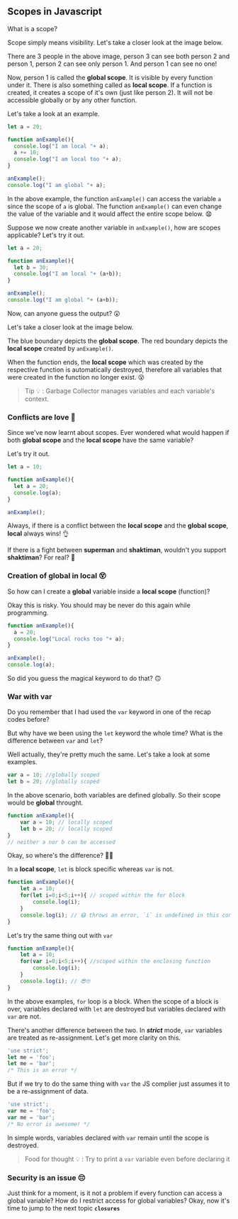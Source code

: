 ## Scopes in Javascript
What is a scope?

Scope simply means visibility. Let's take a closer look at the image below. 

There are 3 people in the above image, person 3 can see both person 2 and person 1, person 2 can see only person 1. And person 1 can see no one!

Now, person 1 is called the **global scope**. It is visible by every function under it. There is also something called as **local scope**. If a function is created, it creates a scope of it's own (just like person 2). It will not be accessible globally or by any other function. 

Let's take a look at an example.

```javascript
let a = 20;

function anExample(){
  console.log("I am local "+ a);
  a += 10;
  console.log("I am local too "+ a);
}

anExample();
console.log("I am global "+ a);
```
In the above example, the function `anExample()` can access the variable `a` since the scope of `a` is global. The function `anExample()` can even change the value of the variable and it would affect the entire scope below. 😧

Suppose we now create another variable in `anExample()`, how are scopes applicable? Let's try it out.

```javascript
let a = 20;

function anExample(){
  let b = 30;
  console.log("I am local "+ (a+b));
}

anExample();
console.log("I am global "+ (a+b));
```
Now, can anyone guess the output? 😲

Let's take a closer look at the image below.

The blue boundary depicts the **global scope**. The red boundary depicts the **local scope** created by `anExample()`.

When the function ends, the **local scope** which was created by the respective function is automatically destroyed, therefore all variables that were created in the function no longer exist. 😮

>Tip 💡 : Garbage Collector manages variables and each variable's context.

 ### Conflicts are love 💌
 Since we've now learnt about scopes. Ever wondered what would happen if both **global scope** and the **local scope** have the same variable? 

Let's try it out.
```javascript
let a = 10;

function anExample(){
  let a = 20;
  console.log(a);
}

anExample();
```
Always, if there is a conflict between the **local scope** and the **global scope**, **local** always wins! 👌

If there is a fight between **superman** and **shaktiman**, wouldn't you support **shaktiman**? For real? 🤥

### Creation of global in local 😵
So how can I create a **global** variable inside a **local scope** (function)?

Okay this is risky. You should may be never do this again while programming.

```javascript
function anExample(){
  a = 20;
  console.log("Local rocks too "+ a);
}

anExample();
console.log(a);
```
So did you guess the magical keyword to do that? 🙃

### War with var
Do you remember that I had used the `var` keyword in one of the recap codes before?

But why have we been using the `let` keyword the whole time? What is the difference between `var` and `let`?

Well actually, they're pretty much the same. Let's take a look at some examples.
```javascript
var a = 10; //globally scoped
let b = 20; //globally scoped
```
In the above scenario, both variables are defined globally. So their scope would be **global** throught.
```javascript
function anExample(){
	var a = 10; // locally scoped
	let b = 20; // locally scoped
}
// neither a nor b can be accessed
```
Okay, so where's the difference? 😤😡

In a **local scope**, `let` is block specific whereas `var` is not.
```javascript
function anExample(){
	let a = 10;
	for(let i=0;i<5;i++){ // scoped within the for block
		console.log(i);
	}
	console.log(i); // 😷 throws an error, `i` is undefined in this context 
}
```
Let's try the same thing out with `var`
```javascript
function anExample(){
	let a = 10;
	for(var i=0;i<5;i++){ //scoped within the enclosing function
		console.log(i);
	}
	console.log(i); // 😎🤓
}
```
In the above examples, `for` loop is a block. When the scope of a block is over, variables declared with `let` are destroyed but variables declared with `var` are not.

There's another difference between the two. In ***strict*** mode, `var` variables are treated as re-assignment. Let's get more clarity on this.

```javascript
'use strict';
let me = 'foo';
let me = 'bar';
/* This is an error */
```
But if we try to do the same thing with `var` the JS complier just assumes it to be a re-assignment of data.
```javascript
'use strict';
var me = 'foo';
var me = 'bar';
/* No error is awesome! */
```
In simple words, variables declared with `var` remain until the scope is destroyed.

> Food for thought 💡 : Try to print a `var` variable even before declaring it
### Security is an issue 😔
Just think for a moment, is it not a problem if every function can access a global variable? How do I restrict access for global variables? Okay, now it's time to jump to the next topic **`closures`**
